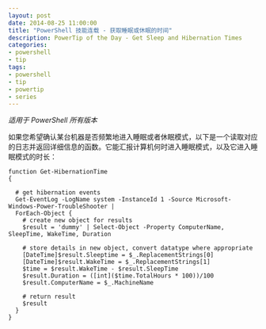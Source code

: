 ```yaml
---
layout: post
date: 2014-08-25 11:00:00
title: "PowerShell 技能连载 - 获取睡眠或休眠的时间"
description: PowerTip of the Day - Get Sleep and Hibernation Times
categories:
- powershell
- tip
tags:
- powershell
- tip
- powertip
- series
---
```

_适用于 PowerShell 所有版本_

如果您希望确认某台机器是否频繁地进入睡眠或者休眠模式，以下是一个读取对应的日志并返回详细信息的函数。它能汇报计算机何时进入睡眠模式，以及它进入睡眠模式的时长：

    function Get-HibernationTime
    {

      # get hibernation events
      Get-EventLog -LogName system -InstanceId 1 -Source Microsoft-Windows-Power-TroubleShooter |
      ForEach-Object {
        # create new object for results
        $result = 'dummy' | Select-Object -Property ComputerName, SleepTime, WakeTime, Duration

        # store details in new object, convert datatype where appropriate
        [DateTime]$result.Sleeptime = $_.ReplacementStrings[0]
        [DateTime]$result.WakeTime = $_.ReplacementStrings[1]
        $time = $result.WakeTime - $result.SleepTime
        $result.Duration = ([int]($time.TotalHours * 100))/100
        $result.ComputerName = $_.MachineName

        # return result
        $result
      }
    }

<!--本文国际来源：[Get Sleep and Hibernation Times](http://community.idera.com/powershell/powertips/b/tips/posts/get-sleep-and-hibernation-times)-->
